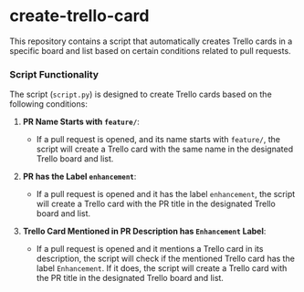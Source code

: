 # create-trello-card

This repository contains a script that automatically creates Trello cards in a specific board and list based on certain conditions related to pull requests.


### Script Functionality

The script (`script.py`) is designed to create Trello cards based on the following conditions:

1. **PR Name Starts with `feature/`**:
   - If a pull request is opened, and its name starts with `feature/`, the script will create a Trello card with the same name in the designated Trello board and list.

2. **PR has the Label `enhancement`**:
   - If a pull request is opened and it has the label `enhancement`, the script will create a Trello card with the PR title in the designated Trello board and list.

3. **Trello Card Mentioned in PR Description has `Enhancement` Label**:
   - If a pull request is opened and it mentions a Trello card in its description, the script will check if the mentioned Trello card has the label `Enhancement`. If it does, the script will create a Trello card with the PR title in the designated Trello board and list.
